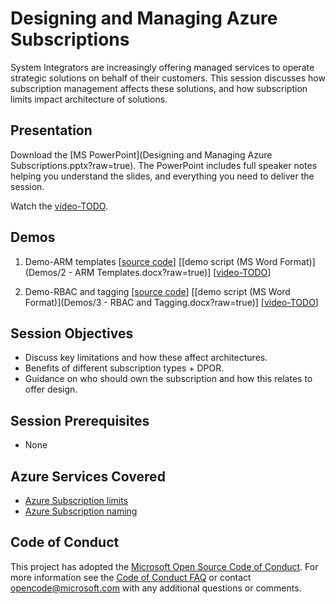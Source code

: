 # Designing and Managing Azure Subscriptions
System Integrators are increasingly offering managed services to operate strategic solutions on behalf of their customers. This session discusses how subscription management affects these solutions, and how subscription limits impact architecture of solutions.

## Presentation
Download the [MS PowerPoint](Designing and Managing Azure Subscriptions.pptx?raw=true).
The PowerPoint includes full speaker notes helping you understand the slides, and everything you need to deliver the session.

Watch the [video-TODO](#).

## Demos
1. Demo-ARM templates
[[source code](Demos/VMWithTagging)]
[[demo script (MS Word Format)](Demos/2 - ARM Templates.docx?raw=true)]
[[video-TODO](#)]

2. Demo-RBAC and tagging
[[source code](Demos/WebApp-Billing-MultiTenant)]
[[demo script (MS Word Format)](Demos/3 - RBAC and Tagging.docx?raw=true)]
[[video-TODO](#)]

## Session Objectives

* Discuss key limitations and how these affect architectures.
* Benefits of different subscription types + DPOR.
* Guidance on who should own the subscription and how this relates to offer design.

## Session Prerequisites

* None

## Azure Services Covered

* [Azure Subscription limits](https://azure.microsoft.com/en-us/documentation/articles/azure-subscription-service-limits/)
* [Azure Subscription naming](https://azure.microsoft.com/en-us/documentation/articles/guidance-naming-conventions/)

## Code of Conduct

This project has adopted the [Microsoft Open Source Code of Conduct](https://opensource.microsoft.com/codeofconduct/). For more information see the [Code of Conduct FAQ](https://opensource.microsoft.com/codeofconduct/faq/) or contact [opencode@microsoft.com](mailto:opencode@microsoft.com) with any additional questions or comments.
